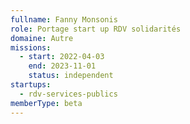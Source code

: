```yaml
---
fullname: Fanny Monsonis
role: Portage start up RDV solidarités
domaine: Autre
missions:
  - start: 2022-04-03
    end: 2023-11-01
    status: independent
startups:
  - rdv-services-publics
memberType: beta
---
```


